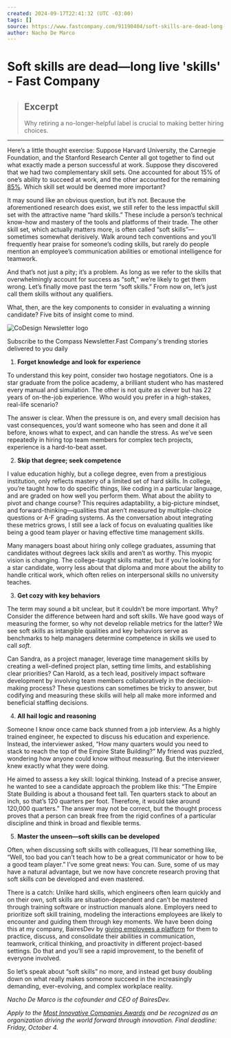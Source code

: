 ```yaml
---
created: 2024-09-17T22:41:32 (UTC -03:00)
tags: []
source: https://www.fastcompany.com/91190404/soft-skills-are-dead-long-live-skills
author: Nacho De Marco
---
```


# Soft skills are dead—long live 'skills' - Fast Company

> ## Excerpt
> Why retiring a no-longer-helpful label is crucial to making better hiring choices.

---
Here’s a little thought exercise: Suppose Harvard University, the Carnegie Foundation, and the Stanford Research Center all got together to find out what exactly made a person successful at work. Suppose they discovered that we had two complementary skill sets. One accounted for about 15% of one’s ability to succeed at work, and the other accounted for the remaining [85%](https://www.nationalsoftskills.org/the-soft-skills-disconnect/). Which skill set would be deemed more important?

It may sound like an obvious question, but it’s not. Because the aforementioned research does exist, we still refer to the less impactful skill set with the attractive name “hard skills.” These include a person’s technical know-how and mastery of the tools and platforms of their trade. The other skill set, which actually matters more, is often called “soft skills”—sometimes somewhat derisively. Walk around tech conventions and you’ll frequently hear praise for someone’s coding skills, but rarely do people mention an employee’s communication abilities or emotional intelligence for teamwork.

And that’s not just a pity; it’s a problem. As long as we refer to the skills that overwhelmingly account for success as “soft,” we’re likely to get them wrong. Let’s finally move past the term “soft skills.” From now on, let’s just call them skills without any qualifiers.

What, then, are the key components to consider in evaluating a winning candidate? Five bits of insight come to mind.

![CoDesign Newsletter logo](https://www.fastcompany.com/_public/fc-icon.svg)

Subscribe to the Compass Newsletter.Fast Company's trending stories delivered to you daily

1.  **Forget knowledge and look for experience**

To understand this key point, consider two hostage negotiators. One is a star graduate from the police academy, a brilliant student who has mastered every manual and simulation. The other is not quite as clever but has 22 years of on-the-job experience. Who would you prefer in a high-stakes, real-life scenario?

The answer is clear. When the pressure is on, and every small decision has vast consequences, you’d want someone who has seen and done it all before, knows what to expect, and can handle the stress. As we’ve seen repeatedly in hiring top team members for complex tech projects, experience is a hard-to-beat asset.

2.  **Skip that degree; seek competence**

I value education highly, but a college degree, even from a prestigious institution, only reflects mastery of a limited set of hard skills. In college, you’re taught how to do specific things, like coding in a particular language, and are graded on how well you perform them. What about the ability to pivot and change course? This requires adaptability, a big-picture mindset, and forward-thinking—qualities that aren’t measured by multiple-choice questions or A-F grading systems. As the conversation about integrating these metrics grows, I still see a lack of focus on evaluating qualities like being a good team player or having effective time management skills.

Many managers boast about hiring only college graduates, assuming that candidates without degrees lack skills and aren’t as worthy. This myopic vision is changing. The college-taught skills matter, but if you’re looking for a star candidate, worry less about that diploma and more about the ability to handle critical work, which often relies on interpersonal skills no university teaches.

3.  **Get cozy with key behaviors**

The term may sound a bit unclear, but it couldn’t be more important. Why? Consider the difference between hard and soft skills. We have good ways of measuring the former, so why not develop reliable metrics for the latter? We see soft skills as intangible qualities and key behaviors serve as benchmarks to help managers determine competence in skills we used to call _soft_.

Can Sandra, as a project manager, leverage time management skills by creating a well-defined project plan, setting time limits, and establishing clear priorities? Can Harold, as a tech lead, positively impact software development by involving team members collaboratively in the decision-making process? These questions can sometimes be tricky to answer, but codifying and measuring these skills will help all make more informed and beneficial staffing decisions.

4.  **All hail logic and reasoning**

Someone I know once came back stunned from a job interview. As a highly trained engineer, he expected to discuss his education and experience. Instead, the interviewer asked, “How many quarters would you need to stack to reach the top of the Empire State Building?” My friend was puzzled, wondering how anyone could know without measuring. But the interviewer knew exactly what they were doing.

He aimed to assess a key skill: logical thinking. Instead of a precise answer, he wanted to see a candidate approach the problem like this: “The Empire State Building is about a thousand feet tall. Ten quarters stack to about an inch, so that’s 120 quarters per foot. Therefore, it would take around 120,000 quarters.” The answer may not be correct, but the thought process proves that a person can break free from the rigid confines of a particular discipline and think in broad and flexible terms.

5.  **Master the unseen—soft skills can be developed**

Often, when discussing soft skills with colleagues, I’ll hear something like, “Well, too bad you can’t teach how to be a great communicator or how to be a good team player.” I’ve some great news: You can. Sure, some of us may have a natural advantage, but we now have concrete research proving that soft skills _can_ be developed and even mastered.

There is a catch: Unlike hard skills, which engineers often learn quickly and on their own, soft skills are situation-dependent and can’t be mastered through training software or instruction manuals alone. Employers need to prioritize soft skill training, modeling the interactions employees are likely to encounter and guiding them through key moments. We have been doing this at my company, BairesDev by [](https://www.bairesdev.com/blog/soft-skills-you-should-look-for-developer/)[giving employees a platform](https://www.bairesdev.com/blog/soft-skills-you-should-look-for-developer/) for them to practice, discuss, and consolidate their abilities in communication, teamwork, critical thinking, and proactivity in different project-based settings. Do that and you’ll see a rapid improvement, to the benefit of everyone involved.

So let’s speak about “soft skills” no more, and instead get busy doubling down on what really makes someone succeed in the increasingly demanding, ever-evolving, and complex workplace reality.

_Nacho De Marco is the cofounder and CEO of BairesDev._

_Apply to the [Most Innovative Companies Awards](https://www.fastcompany.com/apply/most-innovative-companies) and be recognized as an organization driving the world forward through innovation. Final deadline: Friday, October 4._
